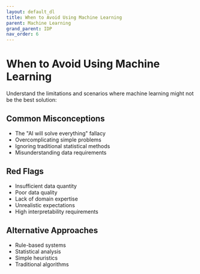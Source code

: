```yaml
---
layout: default_dl
title: When to Avoid Using Machine Learning
parent: Machine Learning
grand_parent: IDP
nav_order: 6
---
```


# When to Avoid Using Machine Learning

Understand the limitations and scenarios where machine learning might not be the best solution:

## Common Misconceptions
- The "AI will solve everything" fallacy
- Overcomplicating simple problems
- Ignoring traditional statistical methods
- Misunderstanding data requirements

## Red Flags
- Insufficient data quantity
- Poor data quality
- Lack of domain expertise
- Unrealistic expectations
- High interpretability requirements

## Alternative Approaches
- Rule-based systems
- Statistical analysis
- Simple heuristics
- Traditional algorithms